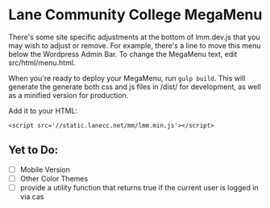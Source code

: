 Lane Community College MegaMenu
===============================

There's some site specific adjustments at the bottom of lmm.dev.js that you may wish to adjust or remove. For example, there's a line to move this menu below the Wordpress Admin Bar. To change the MegaMenu text, edit src/html/menu.html.

When you're ready to deploy your MegaMenu, run `gulp build`. This will generate the generate both css and js files in /dist/ for development, as well as a minified version for production. 

Add it to your HTML:

    <script src='//static.lanecc.net/mm/lmm.min.js'></script>

Yet to Do:
----------
- [ ] Mobile Version
- [ ] Other Color Themes
- [ ] provide a utility function that returns true if the current user is logged in via cas